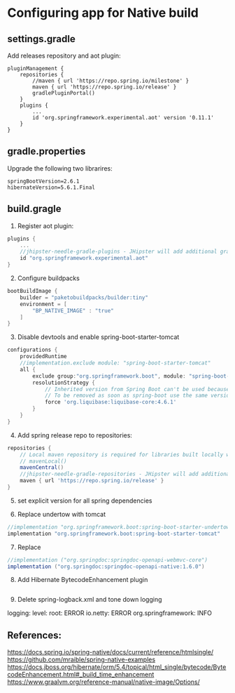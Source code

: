 # Configuring app for Native build

## settings.gradle

Add releases repository and aot plugin:

```
pluginManagement {
    repositories {
        //maven { url 'https://repo.spring.io/milestone' }
        maven { url 'https://repo.spring.io/release' }
        gradlePluginPortal()
    }
    plugins {
        ...
        id 'org.springframework.experimental.aot' version '0.11.1'
    }
}
```

## gradle.properties

Upgrade the following two librarires:

```properites
springBootVersion=2.6.1
hibernateVersion=5.6.1.Final
```


## build.gragle

1. Register aot plugin:

```groovy
plugins {
    ...
    //jhipster-needle-gradle-plugins - JHipster will add additional gradle plugins here
    id "org.springframework.experimental.aot"
}
```

2. Configure buildpacks

```groovy
bootBuildImage {
    builder = "paketobuildpacks/builder:tiny"
    environment = [
        "BP_NATIVE_IMAGE" : "true"
    ]
}
```

3. Disable devtools and enable spring-boot-starter-tomcat

```groovy
configurations {
    providedRuntime
    //implementation.exclude module: "spring-boot-starter-tomcat"
    all {
        exclude group:"org.springframework.boot", module: "spring-boot-devtools"
        resolutionStrategy {
            // Inherited version from Spring Boot can't be used because of regressions:
            // To be removed as soon as spring-boot use the same version
            force 'org.liquibase:liquibase-core:4.6.1'
        }
    }
}
```

4. Add spring release repo to repositories:

```groovy
repositories {
    // Local maven repository is required for libraries built locally with maven like development jhipster-bom.
    // mavenLocal()
    mavenCentral()
    //jhipster-needle-gradle-repositories - JHipster will add additional repositories
    maven { url 'https://repo.spring.io/release' }
}
```

5. set explicit version for all spring dependencies


6. Replace undertow with tomcat

```groovy
//implementation "org.springframework.boot:spring-boot-starter-undertow"
implementation "org.springframework.boot:spring-boot-starter-tomcat"
```

7. Replace

```groovy
//implementation ("org.springdoc:springdoc-openapi-webmvc-core")
implementation ("org.springdoc:springdoc-openapi-native:1.6.0")
```

8. Add Hibernate BytecodeEnhancement plugin

```groovy


```

9. Delete spring-logback.xml and tone down logging

logging:
  level:
    root: ERROR
    io.netty: ERROR
    org.springframework: INFO

## References:
https://docs.spring.io/spring-native/docs/current/reference/htmlsingle/
https://github.com/mraible/spring-native-examples
https://docs.jboss.org/hibernate/orm/5.4/topical/html_single/bytecode/BytecodeEnhancement.html#_build_time_enhancement
https://www.graalvm.org/reference-manual/native-image/Options/
